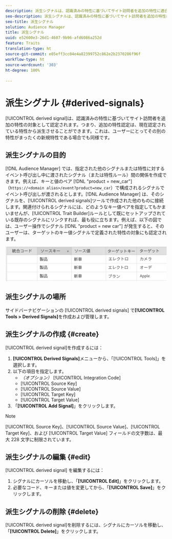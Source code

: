 ```yaml
---
description: 派生シグナルは、認識済みの特性に基づいてサイト訪問者を追加の特性に適合させます。つまり、追加の特性認定は、現在認定されている特性から派生させることができます。これは、ユーザーにとってその別の特性がまったくの新規特性である場合でも同様です。
seo-description: 派生シグナルは、認識済みの特性に基づいてサイト訪問者を追加の特性に適合させます。つまり、追加の特性認定は、現在認定されている特性から派生させることができます。これは、ユーザーにとってその別の特性がまったくの新規特性である場合でも同様です。
seo-title: 派生シグナル
solution: Audience Manager
title: 派生シグナル
uuid: e52600e3-26d1-4607-9b96-afd6086a252d
feature: Traits
translation-type: ht
source-git-commit: e05eff3cc04e4a82399752c862e2b2370286f96f
workflow-type: ht
source-wordcount: '303'
ht-degree: 100%

---
```



# 派生シグナル {#derived-signals}

[!UICONTROL derived signal]は、認識済みの特性に基づいてサイト訪問者を追加の特性の対象として認定されます。つまり、追加の特性認定は、現在認定されている特性から派生させることができます。これは、ユーザーにとってその別の特性がまったくの新規特性である場合でも同様です。

<!-- c_tb_derived_signal.xml -->

## 派生シグナルの目的

[!DNL Audience Manager] では、指定された他のシグナルまたは特性に対するイベント呼び出し中に渡されたシグナル（または特性ルール）間の関係を作成できます。例えば、キーと値のペア [!DNL "product = new_car"]（`https://<domain alias>/event?product=new_car`）で構成されるシグナルでイベント呼び出しが渡されるとします。[!DNL Audience Manager] は、そのシグナルを、[!UICONTROL derived signals]ツールで作成された他のものに接続します。関連付けられるシグナルには、どのようなキー値ペアを指定してもかまいませんが、[!UICONTROL Trait Builder]ルールとして既にセットアップされている既存のシグナルにリンクすれば、最も役に立ちます。例えば、以下の図では、ユーザー操作でシグナル [!DNL "product = new car"] が発生すると、そのユーザーは、ターゲットのキー値シグナルで定義された特性の対象にも認定されます。

![](assets/derived_signal_example.png)

## 派生シグナルの場所

サイドバーナビゲーションの [!UICONTROL derived signals] で&#x200B;**[!UICONTROL Tools > Derived Signals]**&#x200B;を作成および管理します。

## 派生シグナルの作成 {#create}

<!-- t_tb_create_derived.xml -->

[!UICONTROL derived signal]を作成するには：

1. **[!UICONTROL Derived Signals]**&#x200B;メニューから、「[!UICONTROL Tools]」を選択します。
1. 以下の項目を指定します。
   * *（オプション）* [!UICONTROL Integration Code]
   * [!UICONTROL Source Key]
   * [!UICONTROL Source Value]
   * [!UICONTROL Target Key]
   * [!UICONTROL Target Value]
1. 「**[!UICONTROL Add Signal]**」をクリックします。

>[!NOTE]
>
>[!UICONTROL Source Key]、[!UICONTROL Source Value]、[!UICONTROL Target Key]、および [!UICONTROL Target Value] フィールドの文字数は、最大 228 文字に制限されています。

## 派生シグナルの編集 {#edit}

<!-- t_tb_edit_derived.xml -->

[!UICONTROL derived signal] を編集するには：

1. シグナルにカーソルを移動し、「**[!UICONTROL Edit]**」をクリックします。
2. 必要なコード、キーまたは値を変更してから、「**[!UICONTROL Save]**」をクリックします。

## 派生シグナルの削除 {#delete}

<!-- t_tb_delete_derived.xml -->

[!UICONTROL derived signal]を削除するには、シグナルにカーソルを移動し、「**[!UICONTROL Delete]**」をクリックします。
